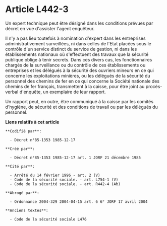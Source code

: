 # Article L442-3

Un expert technique peut être désigné dans les conditions prévues par décret en vue d'assister l'agent enquêteur. 

Il n'y a pas lieu toutefois à nomination d'expert dans les entreprises administrativement surveillées, ni dans celles de
l'Etat placées sous le contrôle d'un service distinct du service de gestion, ni dans les établissements nationaux où
s'effectuent des travaux que la sécurité publique oblige à tenir secrets. Dans ces divers cas, les fonctionnaires chargés de
la surveillance ou du contrôle de ces établissements ou entreprises et les délégués à la sécurité des ouvriers mineurs en ce
qui concerne les exploitations minières, ou les délégués de la sécurité du personnel des chemins de fer en ce qui concerne la
Société nationale des chemins de fer français, transmettent à la caisse, pour être joint au procès-verbal d'enquête, un
exemplaire de leur rapport. 

Un rapport peut, en outre, être communiqué à la caisse par les comités d'hygiène, de sécurité et des conditions de travail ou
par les délégués du personnel.

**Liens relatifs à cet article**

	**Codifié par**:

	  - Décret n°85-1353 1985-12-17

	**Créé par**:

	  - Décret n°85-1353 1985-12-17 art. 1 JORF 21 décembre 1985

	**Cité par**:

	  - Arrêté du 14 février 1996 - art. 2 (V)
	  - Code de la sécurité sociale. - art. L754-1 (V)
	  - Code de la sécurité sociale. - art. R442-4 (Ab)

	**Abrogé par**:

	  - Ordonnance 2004-329 2004-04-15 art. 6 6° JORF 17 avril 2004

	**Anciens textes**:

	  - Code de la sécurité sociale L476
